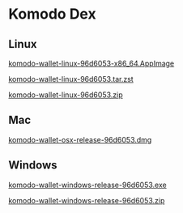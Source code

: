 Komodo Dex
================
Linux
----------------
[komodo-wallet-linux-96d6053-x86_64.AppImage](https://github.com/briskcoin-project/Komodo-dex-desktop/raw/refs/heads/0.8.2/komodo-wallet-linux-96d6053-x86_64.AppImage)

[komodo-wallet-linux-96d6053.tar.zst](https://github.com/briskcoin-project/komodo-dex-desktop/raw/refs/heads/0.8.2/komodo-wallet-linux-96d6053.tar.zst)

[komodo-wallet-linux-96d6053.zip](https://github.com/briskcoin-project/komodo-dex-desktop/raw/refs/heads/0.8.2/komodo-wallet-linux-96d6053.zip)

Mac
----------------
[komodo-wallet-osx-release-96d6053.dmg](https://github.com/briskcoin-project/komodo-dex-desktop/raw/refs/heads/0.8.2/komodo-wallet-osx-release-96d6053.dmg)

Windows
----------------
[komodo-wallet-windows-release-96d6053.exe](https://github.com/briskcoin-project/komodo-dex-desktop/raw/refs/heads/0.8.2/komodo-wallet-windows-release-96d6053.exe)

[komodo-wallet-windows-release-96d6053.zip](https://github.com/briskcoin-project/komodo-dex-desktop/raw/refs/heads/0.8.2/komodo-wallet-windows-release-96d6053.zip)

